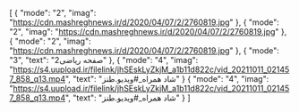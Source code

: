 [
  {
    "mode": "2",
    "imag": "https://cdn.mashreghnews.ir/d/2020/04/07/2/2760819.jpg"
  },
  {
    "mode": "2",
    "imag": "https://cdn.mashreghnews.ir/d/2020/04/07/2/2760819.jpg"
  },
  {
    "mode": "2",
    "imag": "https://cdn.mashreghnews.ir/d/2020/04/07/2/2760819.jpg"
  },
  {
    "mode": "3",
    "text": "2صفحه ریاضی"
  },
  {
    "mode": "4",
    "imag": "https://s4.uupload.ir/filelink/jhSEskLyZkjM_a1b11d822c/vid_20211011_021457_858_q13.mp4",
    "text": "شاد همراه_#ویدیو.طنز"
  }
  {
    "mode": "4",
    "imag": "https://s4.uupload.ir/filelink/jhSEskLyZkjM_a1b11d822c/vid_20211011_021457_858_q13.mp4",
    "text": "شاد همراه_#ویدیو.طنز"
  }
]
